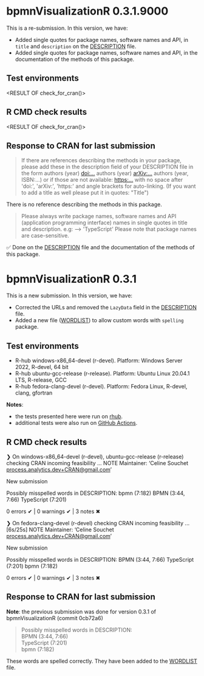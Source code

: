 # bpmnVisualizationR 0.3.1.9000

This is a re-submission. In this version, we have:

* Added single quotes for package names, software names and API, in `title` and `description` on the [DESCRIPTION](DESCRIPTION) file.
* Added single quotes for package names, software names and API, in the documentation of the methods of this package.

## Test environments
<RESULT OF check_for_cran()>

## R CMD check results
<RESULT OF check_for_cran()>

## Response to CRAN for last submission

> If there are references describing the methods in your package, please
> add these in the description field of your DESCRIPTION file in the form
> authors (year) <doi:...>
> authors (year) <arXiv:...>
> authors (year, ISBN:...)
> or if those are not available: <https:...>
> with no space after 'doi:', 'arXiv:', 'https:' and angle brackets for
> auto-linking. (If you want to add a title as well please put it in quotes: "Title")

There is no reference describing the methods in this package.

> Please always write package names, software names and API (application
> programming interface) names in single quotes in title and description.
> e.g: --> 'TypeScript'
> Please note that package names are case-sensitive.

✅ Done on the [DESCRIPTION](DESCRIPTION) file and the documentation of the methods of this package.

# bpmnVisualizationR 0.3.1

This is a new submission. In this version, we have:

* Corrected the URLs and removed the `LazyData` field in the [DESCRIPTION](DESCRIPTION) file.
* Added a new file ([WORDLIST](inst/WORDLIST)) to allow custom words with `spelling` package.


## Test environments
- R-hub windows-x86_64-devel (r-devel). Platform: Windows Server 2022, R-devel, 64 bit
- R-hub ubuntu-gcc-release (r-release). Platform: Ubuntu Linux 20.04.1 LTS, R-release, GCC
- R-hub fedora-clang-devel (r-devel). Platform: Fedora Linux, R-devel, clang, gfortran

**Notes**:
- the tests presented here were run on [rhub](https://r-hub.github.io/rhub/articles/rhub.html#prepare-a-cran-submission).
- additional tests were also run on [GitHub Actions](https://github.com/process-analytics/bpmn-visualization-R/actions/workflows/R-CMD-check.yaml).

## R CMD check results

❯ On windows-x86_64-devel (r-devel), ubuntu-gcc-release (r-release)
  checking CRAN incoming feasibility ... NOTE
  Maintainer: ‘Celine Souchet <process.analytics.dev+CRAN@gmail.com>’
  
  New submission
  
  Possibly misspelled words in DESCRIPTION:
    bpmn (7:182)
    BPMN (3:44, 7:66)
    TypeScript (7:201)

0 errors ✔ | 0 warnings ✔ | 3 notes ✖

❯ On fedora-clang-devel (r-devel)
  checking CRAN incoming feasibility ... [6s/25s] NOTE
  Maintainer: ‘Celine Souchet <process.analytics.dev+CRAN@gmail.com>’
  
  New submission
  
  Possibly misspelled words in DESCRIPTION:
    BPMN (3:44, 7:66)
    TypeScript (7:201)
    bpmn (7:182)

0 errors ✔ | 0 warnings ✔ | 3 notes ✖

## Response to CRAN for last submission

**Note**: the previous submission was done for version 0.3.1 of bpmnVisualizationR (commit 0cb72a6)

> Possibly misspelled words in DESCRIPTION:  
>  BPMN (3:44, 7:66)  
>  TypeScript (7:201)  
>  bpmn (7:182)  


These words are spelled correctly. They have been added to the [WORDLIST](inst/WORDLIST) file.
